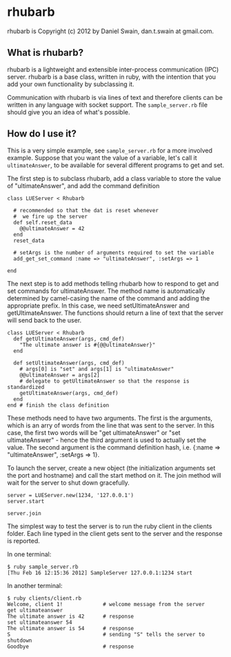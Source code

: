 rhubarb
==================

rhubarb is Copyright (c) 2012 by Daniel Swain, dan.t.swain at gmail.com.

What is rhubarb?
------------------

rhubarb is a lightweight and extensible inter-process communication (IPC) server.  rhubarb is a base class, written in ruby, with the intention that you add your own functionality by subclassing it.  

Communication with rhubarb is via lines of text and therefore clients can be written in any language with socket support.  The `sample_server.rb` file should give you an idea of what's possible.

How do I use it?
------------------

This is a very simple example, see `sample_server.rb` for a more involved example.  Suppose that you want the value of a variable, let's call it `ultimateAnswer`, to be available for several different programs to get and set.

The first step is to subclass rhubarb, add a class variable to store the value of "ultimateAnswer", and add the command definition

    class LUEServer < Rhubarb
     
      # recommended so that the dat is reset whenever
      #  we fire up the server
      def self.reset_data
        @@ultimateAnswer = 42
      end
      reset_data

      # setArgs is the number of arguments required to set the variable
      add_get_set_command :name => "ultimateAnswer", :setArgs => 1

    end
     
The next step is to add methods telling rhubarb how to respond to get and set commands for ultimateAnswer.  The method name is automatically determined by camel-casing the name of the command and adding the appropriate prefix.  In this case, we need setUltimateAnswer and getUltimateAnswer.  The functions should return a line of text that the server will send back to the user.

    class LUEServer < Rhubarb
      def getUltimateAnswer(args, cmd_def)
        "The ultimate answer is #{@@ultimateAnswer}"
      end
    
      def setUltimateAnswer(args, cmd_def)
        # args[0] is "set" and args[1] is "ultimateAnswer"
        @@ultimateAnswer = args[2]
        # delegate to getUltimateAnswer so that the response is standardized
        getUltimateAnswer(args, cmd_def)
      end
    end # finish the class definition

These methods need to have two arguments.  The first is the arguments, which is an arry of words from the line that was sent to the server.  In this case, the first two words will be "get ultimateAnswer" or "set ultimateAnswer" - hence the third argument is used to actually set the value.  The second argument is the command definition hash, i.e. {:name => "ultimateAnswer", :setArgs => 1}.

To launch the server, create a new object (the initialization arguments set the port and hostname) and call the start method on it.  The join method will wait for the server to shut down gracefully.

    server = LUEServer.new(1234, '127.0.0.1')
    server.start

    server.join

The simplest way to test the server is to run the ruby client in the clients folder.  Each line typed in the client gets sent to the server and the response is reported.

In one terminal:

    $ ruby sample_server.rb
    [Thu Feb 16 12:15:36 2012] SampleServer 127.0.0.1:1234 start
    
In another terminal:

    $ ruby clients/client.rb
    Welcome, client 1!             # welcome message from the server
    get ultimateanswer
    The ultimate answer is 42      # response
    set ultimateanswer 54
    The ultimate answer is 54      # response
    S                              # sending "S" tells the server to shutdown
    Goodbye                        # response

